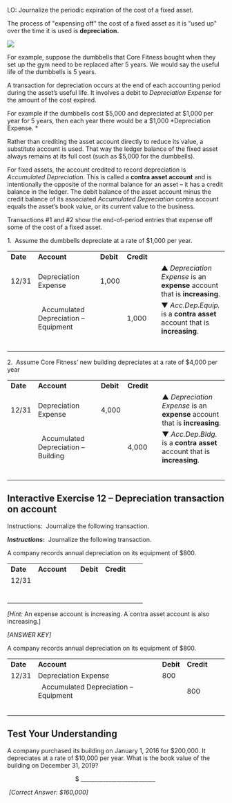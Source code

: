 LO: Journalize the periodic expiration of the cost of a fixed asset.

The process of "expensing off" the cost of a fixed asset as it is "used up" over the time it is used is **depreciation.**

![](./Chapter_2_Recording_accounting_transactions/media/11_Additional_Common_Accounting_Transactions_Depreciation_of_fixed_assets/image2.png)

For example, suppose the dumbbells that Core Fitness bought when they set up the gym need to be replaced after 5 years. We would say the useful life of the dumbbells is 5 years.

A transaction for depreciation occurs at the end of each accounting period during the asset’s useful life. It involves a debit to *Depreciation Expense* for the amount of the cost expired.

For example if the dumbbells cost $5,000 and depreciated at $1,000 per year for 5 years, then each year there would be a $1,000 *Depreciation Expense. *

Rather than crediting the asset account directly to reduce its value, a substitute account is used. That way the ledger balance of the fixed asset always remains at its full cost (such as $5,000 for the dumbbells).

For fixed assets, the account credited to record depreciation is *Accumulated Depreciation*. This is called a **contra asset account** and is intentionally the opposite of the normal balance for an asset – it has a credit balance in the ledger. The debit balance of the asset account minus the credit balance of its associated *Accumulated Depreciation* contra account equals the asset’s book value, or its current value to the business.

Transactions \#1 and \#2 show the end-of-period entries that expense off some of the cost of a fixed asset.

1.  Assume the dumbbells depreciate at a rate of $1,000 per year.

<table>
<tbody>
<tr class="odd">
<td><strong>Date</strong></td>
<td><strong>Account</strong></td>
<td></td>
<td><strong>Debit</strong></td>
<td><strong>Credit</strong></td>
<td></td>
<td></td>
</tr>
<tr class="even">
<td>12/31</td>
<td>Depreciation Expense</td>
<td></td>
<td>1,000</td>
<td></td>
<td></td>
<td>▲ <em>Depreciation Expense</em> is an <strong>expense</strong> account that is <strong>increasing</strong>.</td>
</tr>
<tr class="odd">
<td></td>
<td>  Accumulated Depreciation – Equipment</td>
<td></td>
<td></td>
<td>1,000</td>
<td></td>
<td>▼ <em>Acc.Dep.Equip.</em> is a <strong>contra asset</strong> account that is <strong>increasing</strong>.</td>
</tr>
<tr class="even">
<td></td>
<td>    </td>
<td></td>
<td></td>
<td></td>
<td></td>
<td></td>
</tr>
<tr class="odd">
<td></td>
<td></td>
<td></td>
<td></td>
<td></td>
<td></td>
<td></td>
</tr>
</tbody>
</table>

2.  Assume Core Fitness’ new building depreciates at a rate of $4,000 per year

<table>
<tbody>
<tr class="odd">
<td><strong>Date</strong></td>
<td><strong>Account</strong></td>
<td></td>
<td><strong>Debit</strong></td>
<td><strong>Credit</strong></td>
<td></td>
<td></td>
</tr>
<tr class="even">
<td>12/31</td>
<td>Depreciation Expense</td>
<td></td>
<td>4,000</td>
<td></td>
<td></td>
<td>▲ <em>Depreciation Expense</em> is an <strong>expense</strong> account that is <strong>increasing</strong>.</td>
</tr>
<tr class="odd">
<td></td>
<td>  Accumulated Depreciation – Building</td>
<td></td>
<td></td>
<td>4,000</td>
<td></td>
<td>▼ <em>Acc.Dep.Bldg.</em> is a <strong>contra asset</strong> account that is <strong>increasing</strong>.</td>
</tr>
<tr class="even">
<td></td>
<td>    </td>
<td></td>
<td></td>
<td></td>
<td></td>
<td></td>
</tr>
<tr class="odd">
<td></td>
<td></td>
<td></td>
<td></td>
<td></td>
<td></td>
<td></td>
</tr>
</tbody>
</table>

## 

## Interactive Exercise 12 – Depreciation transaction on account

Instructions:  Journalize the following transaction.

***Instructions*:**  Journalize the following transaction.

A company records annual depreciation on its equipment of $800.

<table>
<tbody>
<tr class="odd">
<td><strong>Date</strong></td>
<td><strong>Account</strong></td>
<td></td>
<td><strong>Debit</strong></td>
<td><strong>Credit</strong></td>
<td></td>
<td></td>
</tr>
<tr class="even">
<td>12/31</td>
<td></td>
<td></td>
<td></td>
<td></td>
<td></td>
<td></td>
</tr>
<tr class="odd">
<td></td>
<td></td>
<td></td>
<td></td>
<td></td>
<td></td>
<td></td>
</tr>
<tr class="even">
<td></td>
<td>    </td>
<td></td>
<td></td>
<td></td>
<td></td>
<td></td>
</tr>
<tr class="odd">
<td></td>
<td></td>
<td></td>
<td></td>
<td></td>
<td></td>
<td></td>
</tr>
</tbody>
</table>

*\[Hint:* An expense account is increasing. A contra asset account is also increasing.\]

*\[ANSWER KEY\]*

A company records annual depreciation on its equipment of $800.

<table>
<tbody>
<tr class="odd">
<td><strong>Date</strong></td>
<td><strong>Account</strong></td>
<td></td>
<td><strong>Debit</strong></td>
<td><strong>Credit</strong></td>
<td></td>
<td></td>
</tr>
<tr class="even">
<td>12/31</td>
<td>Depreciation Expense</td>
<td></td>
<td>800</td>
<td></td>
<td></td>
<td></td>
</tr>
<tr class="odd">
<td></td>
<td>  Accumulated Depreciation – Equipment</td>
<td></td>
<td></td>
<td>800</td>
<td></td>
<td></td>
</tr>
<tr class="even">
<td></td>
<td>    </td>
<td></td>
<td></td>
<td></td>
<td></td>
<td></td>
</tr>
<tr class="odd">
<td></td>
<td></td>
<td></td>
<td></td>
<td></td>
<td></td>
<td></td>
</tr>
</tbody>
</table>

## Test Your Understanding

A company purchased its building on January 1, 2016 for $200,000. It depreciates at a rate of $10,000 per year. What is the book value of the building on December 31, 2019?  
  
                                        $ \_\_\_\_\_\_\_\_\_\_\_\_\_\_\_\_\_\_\_\_\_\_\_\_\_\_\_

 *\[Correct Answer: $160,000\]*
